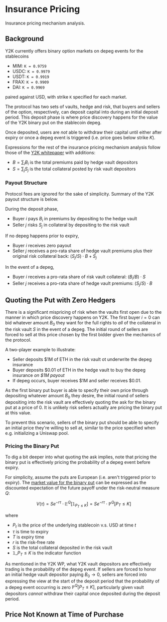 # Insurance Pricing

Insurance pricing mechanism analysis.


## Background

Y2K currently offers binary option markets on depeg events for the stablecoins

- MIM: `K = 0.9759`
- USDC: `K = 0.9979`
- USDT: `K = 0.9919`
- FRAX: `K = 0.9909`
- DAI: `K = 0.9969`

paired against USD, with strike `K` specified for each market.

The protocol has two sets of vaults, hedge and risk, that buyers and sellers
of the option, respectively, can deposit capital into during an initial deposit period.
This deposit phase is where price discovery happens for the value of the Y2K binary
put on the stablecoin depeg.

Once deposited, users are *not* able to withdraw their capital until either after expiry
or once a depeg event is triggered (i.e. price goes below strike $K$).

Expressions for the rest of the insurance pricing mechanism analysis follow those of the
[Y2K whitepaper](https://www.docdroid.net/7zgCd3R/y2k-whitepaper-pdf) with additions:

- $B = \sum_i B_i$ is the total premiums paid by hedge vault depositors
- $S = \sum_j S_j$ is the total collateral posted by risk vault depositors


### Payout Structure

Protocol fees are ignored for the sake of simplicity. Summary of the Y2K payout structure is below.

During the deposit phase,

- Buyer $i$ pays $B_i$ in premiums by depositing to the hedge vault
- Seller $j$ risks $S_j$ in collateral by depositing to the risk vault

If no depeg happens prior to expiry,

- Buyer $i$ receives zero payout
- Seller $j$ receives a pro-rata share of hedge vault premiums plus their original risk collateral back: $(S_j / S) \cdot B + S_j$

In the event of a depeg,

- Buyer $i$ receives a pro-rata share of risk vault collateral: $(B_i / B) \cdot S$
- Seller $j$ receives a pro-rata share of hedge vault premiums: $(S_j / S) \cdot B$


## Quoting the Put with Zero Hedgers

There is a significant mispricing of risk when the vaults first open due to the manner in which price discovery happens on Y2K.
The first buyer $i=0$ can bid whatever amount $B_0$ they want for the full rights to *all* of the collateral in the risk vault $S$
in the event of a depeg. The initial round of sellers are forced to sell at this price chosen by the first bidder given the mechanics
of the protocol.

A two-player example to illustrate:

- Seller deposits $1M of ETH in the risk vault ot underwrite the depeg insurance
- Buyer deposits $0.01 of ETH in the hedge vault to buy the depeg insurance *on $1M payout*
- If depeg occurs, buyer receives $1M and seller receives $0.01.

As the first binary put buyer is able to specify their own price through depositing whatever amount $B_0$ they desire,
the initial round of sellers depositing into the risk vault are effectively quoting the ask for the binary put at a
price of $0$. It is unlikely risk sellers actually are pricing the binary put at this value.

To prevent this scenario, sellers of the binary put should be able to specify an initial price
they're willing to sell at, similar to the price specified when e.g. initializing a Uniswap pool.


### Pricing the Binary Put

To dig a bit deeper into what quoting the ask implies, note that pricing the binary put is effectively
pricing the probability of a depeg event before expiry.

For simplicity, assume the puts are European (i.e. aren't triggered prior to expiry). The [market value for the binary put](https://en.wikipedia.org/wiki/Binary_option#Cash-or-nothing_put)
can be expressed as the discounted expectation of the future payoff under the risk-neutral measure $Q$:

```math
V(\tau) = S e^{-r \tau} \cdot \mathbb{E}^{Q}[\mathbb{1}_{P_{T} \leq K}] = S e^{-r \tau} \cdot \mathbb{P}^{Q}[P_{T} \leq K]
```

where

- $P_t$ is the price of the underlying stablecoin v.s. USD at time $t$
- $\tau$ is time to expiry
- $T$ is expiry time
- $r$ is the risk-free rate
- $S$ is the total collateral deposited in the risk vault
- $\mathbb{1}\_{P_{T} \leq K}$ is the indicator function

As mentioned in the Y2K WP, what Y2K vault depositors are effectively trading is the probability of
the depeg event. If sellers are forced to honor an initial hedge vault depositor paying $B_0 \to 0$,
sellers are forced into expressing the view at the start of the deposit period that the probability of a
depeg event occurring is zero $\mathbb{P}^{Q}[P_{T} \leq K]$, particularly given vault depositors *cannot* withdraw their capital once
deposited during the deposit period.


## Price Not Known at Time of Purchase


